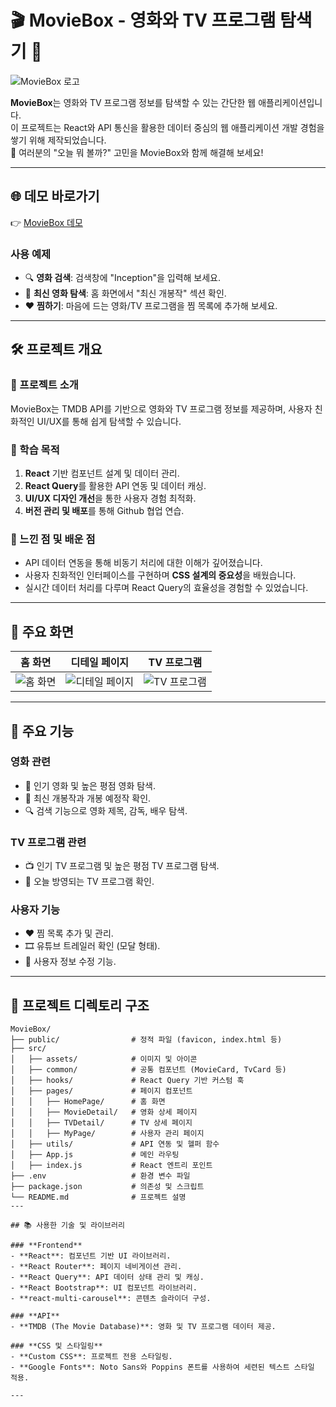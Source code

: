 # 🎬 MovieBox - 영화와 TV 프로그램 탐색기 🍿

![MovieBox 로고](./assets/moviebox-logo.png)

**MovieBox**는 영화와 TV 프로그램 정보를 탐색할 수 있는 간단한 웹 애플리케이션입니다.  
이 프로젝트는 React와 API 통신을 활용한 데이터 중심의 웹 애플리케이션 개발 경험을 쌓기 위해 제작되었습니다.  
🎥 여러분의 "오늘 뭐 볼까?" 고민을 MovieBox와 함께 해결해 보세요!  

---

## 🌐 데모 바로가기  
👉 [MovieBox 데모](https://your-demo-link.com)  

### **사용 예제**  
- 🔍 **영화 검색**: 검색창에 "Inception"을 입력해 보세요.  
- 📅 **최신 영화 탐색**: 홈 화면에서 "최신 개봉작" 섹션 확인.  
- ❤️ **찜하기**: 마음에 드는 영화/TV 프로그램을 찜 목록에 추가해 보세요.  

---

## 🛠 프로젝트 개요

### **📌 프로젝트 소개**  
MovieBox는 TMDB API를 기반으로 영화와 TV 프로그램 정보를 제공하며, 사용자 친화적인 UI/UX를 통해 쉽게 탐색할 수 있습니다.  

### **📌 학습 목적**
1. **React** 기반 컴포넌트 설계 및 데이터 관리.
2. **React Query**를 활용한 API 연동 및 데이터 캐싱.
3. **UI/UX 디자인 개선**을 통한 사용자 경험 최적화.
4. **버전 관리 및 배포**를 통해 Github 협업 연습.

### **📌 느낀 점 및 배운 점**
- API 데이터 연동을 통해 비동기 처리에 대한 이해가 깊어졌습니다.
- 사용자 친화적인 인터페이스를 구현하며 **CSS 설계의 중요성**을 배웠습니다.
- 실시간 데이터 처리를 다루며 React Query의 효율성을 경험할 수 있었습니다.

---

## 📸 주요 화면

| 홈 화면 | 디테일 페이지 | TV 프로그램 |
|---------|---------------|-------------|
| ![홈 화면]([./screenshots/home.png](https://github.com/user-attachments/assets/d8bcd7dd-9a37-4b67-8640-1528d271783f)) | ![디테일 페이지](./screenshots/detail.png) | ![TV 프로그램](./screenshots/tv.png) |

---

## 🎁 주요 기능  

### **영화 관련**
- 🎥 인기 영화 및 높은 평점 영화 탐색.
- 📅 최신 개봉작과 개봉 예정작 확인.
- 🔍 검색 기능으로 영화 제목, 감독, 배우 탐색.

### **TV 프로그램 관련**
- 📺 인기 TV 프로그램 및 높은 평점 TV 프로그램 탐색.
- 📅 오늘 방영되는 TV 프로그램 확인.

### **사용자 기능**
- ❤️ 찜 목록 추가 및 관리.
- 🎞️ 유튜브 트레일러 확인 (모달 형태).
- 👤 사용자 정보 수정 기능.

---
## 📂 프로젝트 디렉토리 구조

```plaintext
MovieBox/
├── public/                # 정적 파일 (favicon, index.html 등)
├── src/
│   ├── assets/            # 이미지 및 아이콘
│   ├── common/            # 공통 컴포넌트 (MovieCard, TvCard 등)
│   ├── hooks/             # React Query 기반 커스텀 훅
│   ├── pages/             # 페이지 컴포넌트
│   │   ├── HomePage/      # 홈 화면
│   │   ├── MovieDetail/   # 영화 상세 페이지
│   │   ├── TVDetail/      # TV 상세 페이지
│   │   ├── MyPage/        # 사용자 관리 페이지
│   ├── utils/             # API 연동 및 헬퍼 함수
│   ├── App.js             # 메인 라우팅
│   ├── index.js           # React 엔트리 포인트
├── .env                   # 환경 변수 파일
├── package.json           # 의존성 및 스크립트
└── README.md              # 프로젝트 설명
---

## 📚 사용한 기술 및 라이브러리  

### **Frontend**
- **React**: 컴포넌트 기반 UI 라이브러리.
- **React Router**: 페이지 네비게이션 관리.
- **React Query**: API 데이터 상태 관리 및 캐싱.
- **React Bootstrap**: UI 컴포넌트 라이브러리.
- **react-multi-carousel**: 콘텐츠 슬라이더 구성.

### **API**
- **TMDB (The Movie Database)**: 영화 및 TV 프로그램 데이터 제공.

### **CSS 및 스타일링**
- **Custom CSS**: 프로젝트 전용 스타일링.
- **Google Fonts**: Noto Sans와 Poppins 폰트를 사용하여 세련된 텍스트 스타일 적용.

---
